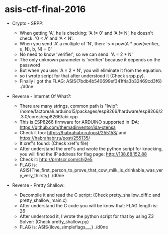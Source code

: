 # asis-ctf-final-2016

+ Crypto - SRPP:
  - When getting 'A', he is checking: 'A != 0' and 'A != N', he doesn't check: '0 < A' and 'A < N'.
  - When you send 'A' a multiple of 'N', then: 's = pow(A * pow(verifier, u, N), b, N) = 0'
  - No need to know 'verifier', so we can send: 'A = 2 * N'
  - The only unknown parameter is 'verifier' because it depends on the password
  - But when you use: 'A = 2 * N', you will eliminate it from the equation.
  - so i wrote script for that after understood it (Check srpp.py).
  - Finally i got the FLAG: ASIS{7bdb4b540699ef341f4a3b32469cd3f6}
./d0ne

+ Reverse - Internet Of What?:
  - There are many strings, common path is "lwip": /home/factoreal/.arduino15/packages/esp8266/hardware/esp8266/2.3.0/cores/esp8266/abi.cpp
  - This is ESP8266 firmware for ARDUINO supported in IDA: https://github.com/themadinventor/ida-xtensa
  - Check it too: https://habrahabr.ru/post/255153/ and https://habrahabr.ru/post/255135/
  - It xref's found: (Check xref's file)
  - After understand the xref's and wrote the python script for knocking, you will find the IP address for flag page:
    http://138.68.152.88
  - Check it: http://prntscr.com/chj2e5
  - FLAG is: ASIS{The_first_person_to_prove_that_cow_milk_is_drinkable_was_very_very_thirsty} 
./d0ne

+ Reverse - Pretty Shallow:
  - Decompile it and read the C script: (Check pretty_shallow_diff.c and pretty_shallow_main.c)
  - After understand the C code you will be know that: FLAG length is: 26
  - After understood it, I wrote the python script for that by using Z3 Solver: (Check pretty_shallow.py)
  - FLAG is: ASIS{ilove_simpleflags___}
./d0ne
